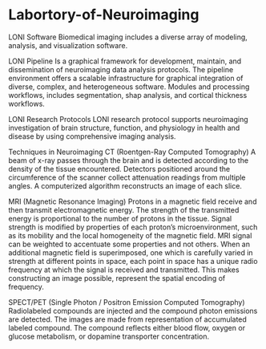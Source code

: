 # Labortory-of-Neuroimaging

LONI Software
Biomedical imaging includes a diverse array of modeling, analysis, and visualization software.

LONI Pipeline
Is a graphical framework for development, maintain, and dissemination of neuroimaging data analysis protocols. The pipeline environment offers a scalable infrastructure for graphical integration of diverse, complex, and heterogeneous software. Modules and processing workflows, includes segmentation, shap analysis, and cortical thickness workflows. 

LONI Research Protocols
LONI research protocol supports neuroimaging investigation of brain structure, function, and physiology in health and disease by using comprehensive imaging analysis. 

Techniques in Neuroimaging
CT (Roentgen-Ray Computed Tomography)
A beam of x-ray passes through the brain and is detected according to the density of the tissue encountered. Detectors positioned around the circumference of the scanner collect attenuation readings from multiple angles. A computerized algorithm reconstructs an image of each slice. 

MRI (Magnetic Resonance Imaging)
Protons in a magnetic field receive and then transmit electromagnetic energy. The strength of the transmitted energy is proportional to the number of protons in the tissue. Signal strength is modified by properties of each proton’s microenvironment, such as its mobility and the local homogeneity of the magnetic field. MRI signal can be weighted to accentuate some properties and not others. When an additional magnetic field is superimposed, one which is carefully varied in strength at different points in space, each point in space has a unique radio frequency at which the signal is received and transmitted. This makes constructing an image possible, represent the spatial encoding of frequency. 

SPECT/PET (Single Photon / Positron Emission Computed Tomography)
Radiolabeled compounds are injected and the compound photon emissions are detected. The images are made from representation of accumulated labeled compound. The compound reflects either blood flow, oxygen or glucose metabolism, or dopamine transporter concentration. 

